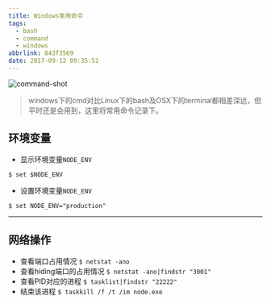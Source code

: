 ```yaml
---
title: Windows常用命令
tags:
  - bash
  - command
  - windows
abbrlink: 843f3569
date: 2017-09-12 09:35:51
---
```

![command-shot](http://static.1991421.cn/blog/2017-12-07-135536.png)
> windows下的cmd对比Linux下的bash及OSX下的terminal都相差深远，但平时还是会用到，这里将常用命令记录下。

## 环境变量

+ 显示环境变量`NODE_ENV`

`$ set $NODE_ENV`

+ 设置环境变量`NODE_ENV`

`$ set NODE_ENV="production"`

***

## 网络操作
+ 查看端口占用情况
`$ netstat -ano`
+ 查看hiding端口的占用情况
`$ netstat -ano|findstr "3001"`
+ 查看PID对应的进程
`$ tasklist|findstr "22222"`
+ 结束该进程
`$ taskkill /f /t /im node.exe`

